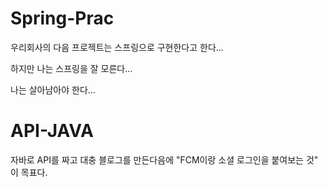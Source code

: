 # Spring-Prac
우리회사의 다음 프로젝트는 스프링으로 구현한다고 한다... 

하지만 나는 스프링을 잘 모른다... 

나는 살아남아야 한다...

# API-JAVA
자바로 API를 짜고 대충 블로그를 만든다음에 "FCM이랑 소셜 로그인을 붙여보는 것" 이 목표다.
